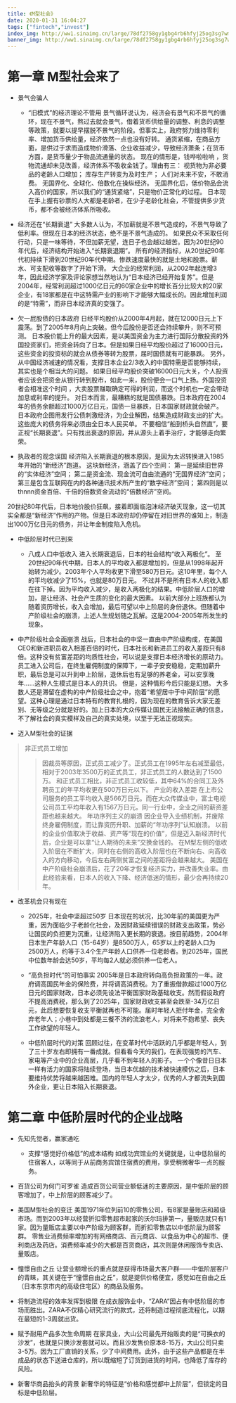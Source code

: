 ```yaml
---
title: 《M型社会》
date: 2020-01-31 16:04:27
tags: ["fintech","invest"]
index_img: http://ww1.sinaimg.cn/large/78df2758gy1gbg4rb6hfyj25og3sg7wm.jpg
banner_img: http://ww1.sinaimg.cn/large/78df2758gy1gbg4rb6hfyj25og3sg7wm.jpg
---
```

# 第一章 M型社会来了
* 景气会骗人
	* “旧模式”的经济理论不管用
景气循环说认为，经济会有景气和不景气的循环，现在不景气，熬过去就会景气，借着货币供给量的调整、利息的调整等政策，就要以提早摆脱不景气的阶段。但事实上，政府努力维持零利率、增加货币供给量，经济依然一点也没有好转。
通货紧缩，在商品方面，是供过于求而造成物价滑落、企业收益减少，导致经济萧条；在货币方面，是货币量少于物品流通量的状态。
现在的情形是，钱哗啦啦响 ，货物流通却未见改善，经济体系不吸收金钱了。理由有三：
	视货物为非必要品的老齡人口增加；
	库存生产转变为及时生产；
	人们对未来不安，不敢消费。
无国界化、全球化、倍数化在操纵经济。
无国界化后，低价物品会流入高价的国家，所以我们的“通货紧缩”，只是物价正常化的过程。
日本现在手上握有钞票的人大都是老龄者，在少子老龄化社会，不管提供多少货币，都不会被经济体系所吸收。

* 经济还在“长期衰退”
大多数人认为，不加薪就是不景气造成的，不景气导致了低利率。但现在日本的经济状态，绝不是不景气造成的。
如果民众不采取任何行动，只是一味等待，不但加薪无望，连日子也会越过越苦。因为20世纪90年代后，经济结构开始进入“长期衰退期”。
所有的经济指标，从20世纪90年代初持续下滑到20世纪90年代中期。惨跌速度最快的就是土地和股票。薪水、可支配收等数字了开始下滑。
大企业的经常利润，从2002年起连增3年，因此经济学家及评论家想当然地认为“日本经济已经开始复苏”。但是2004年，经常利润超过1000亿日元的60家企业中的增长百分比较大的20家企业，有18家都是在中这特需产业的影响下才能够大幅成长的。因此增加利润的是“特需”，而非日本经济真的变强了。

* 欠一屁股债的日本政府
日经平均股价从2000年4月起，就在12000日元上下震荡。到了2005年8月向上突破。但今后股份是否还会持续攀升，则不可预测。
日本股价能上升的最大因素，是以美国资金为主力进行国际分散投资的外国投资家们，把资金转向了日本。但是如果日经平均股价超过了16000日元，这些资金的投资标的就会从债券等转为股票，届时国债就有可能暴跌。
另外，从中国经济减速的情况看，支撑日本企业2/3收入的中国特需是否能够持续，其实也是个相当大的问题。
如果日经平均股价突破16000日元大关，个人投资者应该会把资金从银行转到股市，如此一来，股份便会一口气上扬。外国投资者会相准这个时间 ，大卖股票赚取确定可得的利润，而这个时机也一定会带动加息或利率的提升。
对日本而言，最糟糕的就是国债暴跌。日本政府在2004年的债务余额超过1000万亿日元，国债一旦暴跌，日本国家财政就会破产。
日本政府企图用发行公债刺激经济，为企业解困，结果造成财政支出的扩大。这些庞大的债务将来必须由全日本人民买单。
不要相信“船到桥头自然直”，要正视“长期衰退”。只有找出衰退的原因，并从源头上着手治疗，才能够走向繁荣。

* 执政者的观念误国
经济陷入长期衰退的根本原因，是因为太迟转换进入1985年开始的“新经济”跑道。
这块新经济，涵盖了四个空间：
	第一是延续旧世界的“实体经济”空间；
	第二是资金流、现金流可自由流通的“无国界经济”空间；
	第三是包含互联网在内的各种通讯技术所产生的“数字经济”空间；
	第四则是以thnnn资金百倍、千倍的倍数资金流动的“倍数经济”空间。

20世纪80年代后，日本地价股价狂飙，接着即面临泡沫经济破灭现象，这一切其实全都是“新经济”作用的产物。但是日本政府却仍停留在对旧世界的谁知上，制造出1000万亿日元的债务，并让年金制度陷入危机。


* 中低阶层时代已到来
	* 八成人口中低收入
进入长期衰退后，日本的社会结构“收入两极化”。
至20世纪90年代中期，日本人的平均收入都是增加的，但是从1998年起开始转为减少。2003年个人平均收更下滑至580万日元。这10年里，每个人的平均收减少了15%，也就是80万日元。
不过并不是所有日本人的收入都在往下掉。因为平均收入减少，是收入两极化的结果。中低阶层人口的增加，是让经济、社会产生质的变化的最大因素。
以前大部分上班族都认为随着资历增长，收入会增加，最后可望以中上阶层的身份退休。但随着中产阶级社会的崩溃，上述人生规划随之瓦解。这是2004-2005年所发生的现象。

* 中产阶级社会全面崩溃
战后，日本社会的中坚一直由中产阶级构成，在美国CEO和新进职员收入相差百倍的时代，日本社长和新进员工的收入差距只有8倍。这种没有贫富差距的均质性社会，可以说是支撑日本经济增长的原动力。
员工进入公司后，在终生雇佣制度的保障下，一辈子安安稳稳，定期加薪升职，最后总是可以升到中上阶层，退休后也有足够的养老金，可以安享晚年......这种人生模式是日本人的共识。
但是，这种情形今后只能是幻想。
大多数人还是滞留在虚构的中产阶级社会之中，抱着“希望居中于中间阶层”的愿望。这种心理是通过日本特有的教育扎根的，因为现在的教育告诉大家无差别、无等级之分就是好的。加上日本的大众传媒让国民无法接触正确的信息，不了解社会的真实模样及自己的真实处境，以至于无法正视现实。

* 迈入M型社会的证据
> 非正式员工增加
>> 因裁员等原因，正式员工减少了。正式员工在1995年左右减至最低，相对于2003年3500万的正式员工，非正式员工的人数达到了1500万。
>> 和正式员工相比，非正式员工收较低，其中64%的合同工及外聘员工的年平均收更在500万日元以下。
> 产业的收入差距
>> 在上市公司服务的员工平均收入是566万日元。而在大众传媒业中，富士电视公司员工平均年收入有1567万日元。同一行业中，企业之间的薪资差距也越来越大。
> 年功序列主义的崩溃
>> 因企业导入业绩机制，并废除终身雇佣制度，而让靠资历升职、加薪的“年功序列”认知崩溃。
以前的企业价值取决于收益、资产等“现在的价值”，但是迈入新经济时代后，企业是可以拿“让人期待的未来”交换金钱的。
在M型左侧的低收入阶层在不断扩大，同时在右侧的高收入阶层也在不断向右、向高收入的方向移动，今后左右两侧贫富之间的差距将会越来越大。
美国在中产阶级社会崩溃后，花了20年才恢复经济实力，并改善失业率。由此经验来看，日本人的收入下降、经济低迷的情形，最少会再持续20年。

* 改革机会只有现在
    * 2025年，社会中坚超过50岁
日本现在的状况，比30年前的美国更为严重，因为面临少子老龄化社会，及因财政延续错误的财政支出政策，势必让国民的负担更为沉重，让经济陷入更长期的衰退。按目前趋势，2004年日本生产年龄人口（15-64岁）是8500万人，65岁以上的老龄人口为2500万人，约等于3.4个生产年龄人口供养一位老龄者。到2025年，国民中位数年龄会达50岁，平均每2人就必须供养一位老人。

	* “高负担时代”的可怕事实
2005年是日本政府转向高负担政策的一年。政府调高国民年金的保险费，并将调高消费税。为了重振借款超过1000万亿日元的国家财政，日本必须先设法平衡国家财政基础收支。然而假设政府不提高消费税，那么到了2025年，国家财政收支甚至会跌至-34万亿日元，此后想要恢复收支平衡就再也不可能。届时年轻人拒付年金，完全舍弃老年人；小巷中到处都是三餐不济的流浪老人，对将来不抱希望、丧失工作欲望的年轻人。

	* 中低阶层时代的对策
回顾过往，在变革时代中活跃的几乎都是年轻人，到了三十岁左右即拥有一番成就。但看看今天的我们，在表现强势的汽车、家电等产业中的企业高层，几乎看不到年轻人的影子。
一个个像昔日日本一样有活力的国家将陆续登场，当日本优越的技术被快速模仿之后，日本要维持优势将越来越困难。国内的年轻人才太少，优秀的人才都流失到国外企业，更让日本陷入长期衰退。



# 第二章 中低阶层时代的企业战略
* 先知先觉者，赢家通吃
	* 支撑“感觉好价格低”的成本结构
如成功宾馆业的关键就是，让中低阶层的住宿客人，以等同于从前商务宾馆住宿费的费用，享受稍微奢华一点的服务。

* 百货公司为何门可罗雀
造成百货公司营业额低迷的主要原因，是中低阶层的顾客增加了，中上阶层的顾客减少了。

* 美国M型社会的变迁
美国1971年位列前10的零售公司，有8家是量账店和超级市场。而到2003年以经营折扣零售超市起家的沃尔玛排第一，量贩店就只有1家。因为量贩店主要以中产阶级为顾客群，而折扣零售店以中低阶层为顾客群。
零售业消费频率增加的有网络商店、百元商店、以食品为中心的超市、便利商店及药店。消费频率减少的大都是百货商店，其次则是休闲服饰专卖店、量贩店。

* 憧憬自由之丘
让营业额增长的重点就是获得市场最大客户群——中低阶层客户的青睐，其关键在于“憧憬自由之丘”，就是提供价格便宜，感觉如在自由之丘（日本东京市内的高级住宅区）的商品及服务。

* 将制造流程的效率发挥到极限
在成衣服饰业中，“ZARA”因占有中低阶层的市场而胜出。ZARA不仅精心研究流行的款式，还将制造过程彻底流程化，以期在最短的1-3周就出货。

* 赋予耐用产品多次生命周期
在家具业，大山公司最先开始贩卖的是“可换衣的沙发”，也就是只换沙发套就可以。而且沙发售价原本8-15万，大山公司只卖3-5万。因为工厂直销的关系，少了中间费用。此外，由于这些产品都是在半成品的状态下送进仓库的，所以既缩短了订货到进货的时间，也降低了库存的风险。

* 新奢华商品抬头的背景
新奢华的特征是“价格和感觉都中上阶层”，但锁定的目标是中低阶层。
